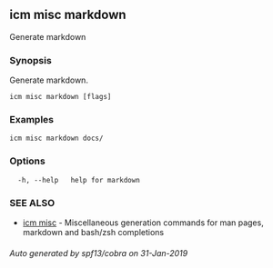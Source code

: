 ## icm misc markdown

Generate markdown

### Synopsis

Generate markdown.

```
icm misc markdown [flags]
```

### Examples

```
icm misc markdown docs/
```

### Options

```
  -h, --help   help for markdown
```

### SEE ALSO

* [icm misc](icm_misc.md)	 - Miscellaneous generation commands for man pages, markdown and bash/zsh completions

###### Auto generated by spf13/cobra on 31-Jan-2019
